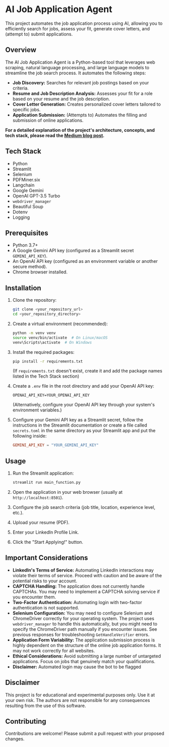 # AI Job Application Agent

This project automates the job application process using AI, allowing you to efficiently search for jobs, assess your fit, generate cover letters, and (attempt to) submit applications.

## Overview

The AI Job Application Agent is a Python-based tool that leverages web scraping, natural language processing, and large language models to streamline the job search process. It automates the following steps:

*   **Job Discovery:** Searches for relevant job postings based on your criteria.
*   **Resume and Job Description Analysis:** Assesses your fit for a role based on your resume and the job description.
*   **Cover Letter Generation:** Creates personalized cover letters tailored to specific jobs.
*   **Application Submission:** (Attempts to) Automates the filling and submission of online applications.

**For a detailed explanation of the project's architecture, concepts, and tech stack, please read the [Medium blog post](https://medium.com/@mskmss1516/building-an-ai-powered-job-application-agent-automating-your-job-search-with-python-e6beab1862d4).**

## Tech Stack

*   Python
*   Streamlit
*   Selenium
*   PDFMiner.six
*   Langchain
*   Google Gemini
*   OpenAI GPT-3.5 Turbo
*   `webdriver_manager`
*   Beautiful Soup
*   Dotenv
*   Logging

## Prerequisites

*   Python 3.7+
*   A Google Gemini API key (configured as a Streamlit secret `GEMINI_API_KEY`).
*   An OpenAI API key (configured as an environment variable or another secure method).
*   Chrome browser installed.

## Installation

1.  Clone the repository:

    ```bash
    git clone <your_repository_url>
    cd <your_repository_directory>
    ```

2.  Create a virtual environment (recommended):

    ```bash
    python -m venv venv
    source venv/bin/activate  # On Linux/macOS
    venv\Scripts\activate  # On Windows
    ```

3.  Install the required packages:

    ```bash
    pip install -r requirements.txt
    ```
    (If `requirements.txt` doesn't exist, create it and add the package names listed in the Tech Stack section)

4.  Create a `.env` file in the root directory and add your OpenAI API key:

    ```
    OPENAI_API_KEY=YOUR_OPENAI_API_KEY
    ```

    (Alternatively, configure your OpenAI API key through your system's environment variables.)

5. Configure your Gemini API key as a Streamlit secret, follow the instructions in the Streamlit documentation or create a file called `secrets.toml` in the same directory as your Streamlit app and put the following inside:
    ```toml
    GEMINI_API_KEY = "YOUR_GEMINI_API_KEY"
    ```

## Usage

1.  Run the Streamlit application:

    ```bash
    streamlit run main_function.py
    ```

2.  Open the application in your web browser (usually at `http://localhost:8501`).

3.  Configure the job search criteria (job title, location, experience level, etc.).

4.  Upload your resume (PDF).

5.  Enter your LinkedIn Profile Link.

6.  Click the "Start Applying!" button.

## Important Considerations

*   **LinkedIn's Terms of Service:** Automating LinkedIn interactions may violate their terms of service. Proceed with caution and be aware of the potential risks to your account.
*   **CAPTCHA Handling:** The application does not currently handle CAPTCHAs. You may need to implement a CAPTCHA solving service if you encounter them.
*   **Two-Factor Authentication:** Automating login with two-factor authentication is not supported.
*   **Selenium Configuration:** You may need to configure Selenium and ChromeDriver correctly for your operating system. The project uses `webdriver_manager` to handle this automatically, but you might need to specify the ChromeDriver path manually if you encounter issues. See previous responses for troubleshooting `GetHandleVerifier` errors.
*   **Application Form Variability:** The application submission process is highly dependent on the structure of the online job application forms. It may not work correctly for all websites.
*   **Ethical Considerations:** Avoid submitting a large number of untargeted applications. Focus on jobs that genuinely match your qualifications.
*   **Disclaimer:** Automated login may cause the bot to be flagged

## Disclaimer

This project is for educational and experimental purposes only. Use it at your own risk. The authors are not responsible for any consequences resulting from the use of this software.

## Contributing

Contributions are welcome! Please submit a pull request with your proposed changes.
